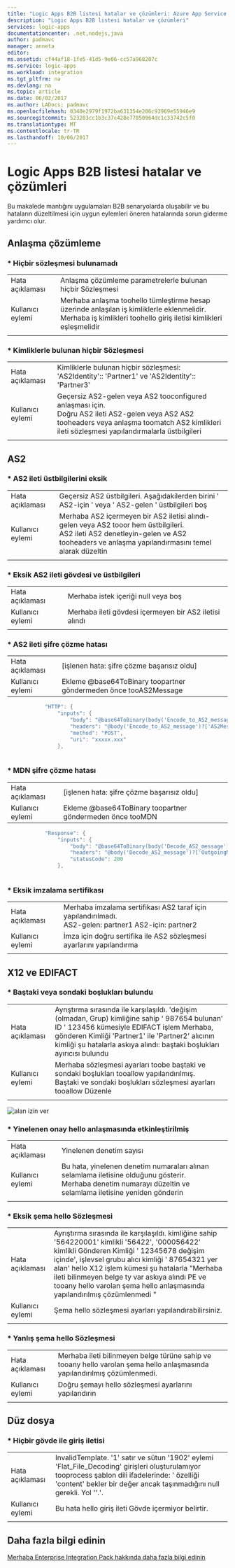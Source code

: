 ```yaml
---
title: "Logic Apps B2B listesi hatalar ve çözümleri: Azure App Service | Microsoft Docs"
description: "Logic Apps B2B listesi hatalar ve çözümleri"
services: logic-apps
documentationcenter: .net,nodejs,java
author: padmavc
manager: anneta
editor: 
ms.assetid: cf44af18-1fe5-41d5-9e06-cc57a968207c
ms.service: logic-apps
ms.workload: integration
ms.tgt_pltfrm: na
ms.devlang: na
ms.topic: article
ms.date: 06/02/2017
ms.author: LADocs; padmavc
ms.openlocfilehash: 0340e2979f1972ba631354e206c93969e55946e9
ms.sourcegitcommit: 523283cc1b3c37c428e77850964dc1c33742c5f0
ms.translationtype: MT
ms.contentlocale: tr-TR
ms.lasthandoff: 10/06/2017
---
```

# <a name="logic-apps-b2b-list-of-errors-and-solutions"></a>Logic Apps B2B listesi hatalar ve çözümleri  
Bu makalede mantığını uygulamaları B2B senaryolarda oluşabilir ve bu hataların düzeltilmesi için uygun eylemleri öneren hatalarında sorun giderme yardımcı olur.


## <a name="agreement-resolution"></a>Anlaşma çözümleme

### <a name="no-agreement-found"></a>* Hiçbir sözleşmesi bulunamadı 

|   |   |  
|---|---|
| Hata açıklaması | Anlaşma çözümleme parametrelerle bulunan hiçbir Sözleşmesi|    
| Kullanıcı eylemi | Merhaba anlaşma toohello tümleştirme hesap üzerinde anlaşılan iş kimliklerle eklenmelidir.</br> Merhaba iş kimlikleri toohello giriş iletisi kimlikleri eşleşmelidir|  
|   |   |

### <a name="-no-agreement-found-with-identities"></a>* Kimliklerle bulunan hiçbir Sözleşmesi

|   |   | 
|---|---|
| Hata açıklaması | Kimliklerle bulunan hiçbir sözleşmesi: 'AS2Identity':: 'Partner1' ve 'AS2Identity':: 'Partner3'| 
| Kullanıcı eylemi | Geçersiz AS2-gelen veya AS2 tooconfigured anlaşması için. </br> Doğru AS2 ileti AS2-gelen veya AS2 AS2 tooheaders veya anlaşma toomatch AS2 kimlikleri ileti sözleşmesi yapılandırmalarla üstbilgileri |
|   |   |     

## <a name="as2"></a>AS2

### <a name="-missing-as2-message-headers"></a>* AS2 ileti üstbilgilerini eksik  

|   |   |  
|---|---|
| Hata açıklaması| Geçersiz AS2 üstbilgileri. Aşağıdakilerden birini ' AS2-için ' veya ' AS2-gelen ' üstbilgileri boş| 
| Kullanıcı eylemi | Merhaba AS2 içermeyen bir AS2 iletisi alındı-gelen veya AS2 tooor hem üstbilgileri. </br> AS2 ileti AS2 denetleyin-gelen ve AS2 tooheaders ve anlaşma yapılandırmasını temel alarak düzeltin |
|  |  | 


### <a name="-missing-as2-message-body-and-headers"></a>* Eksik AS2 ileti gövdesi ve üstbilgileri    

|   |   |  
|---|---|
| Hata açıklaması| Merhaba istek içeriği null veya boş | 
| Kullanıcı eylemi | Merhaba ileti gövdesi içermeyen bir AS2 iletisi alındı |
|  |  | 

### <a name="-as2-message-decryption-failure"></a>* AS2 ileti şifre çözme hatası

|   |   | 
|---|---|
| Hata açıklaması |  [işlenen hata: şifre çözme başarısız oldu] | 
| Kullanıcı eylemi | Ekleme @base64ToBinary toopartner göndermeden önce tooAS2Message 
```java
            "HTTP": {
                "inputs": {
                    "body": "@base64ToBinary(body('Encode_to_AS2_message')?['AS2Message']?['Content'])",
                    "headers": "@body('Encode_to_AS2_message')?['AS2Message']?['OutboundHeaders']",
                    "method": "POST",
                    "uri": "xxxxx.xxx"
                },
                
``` 

### <a name="-mdn-decryption-failure"></a>* MDN şifre çözme hatası

|   |   | 
|---|---|
| Hata açıklaması |  [işlenen hata: şifre çözme başarısız oldu] | 
| Kullanıcı eylemi | Ekleme @base64ToBinary toopartner göndermeden önce tooMDN 
```java
            "Response": {
                "inputs": {
                    "body": "@base64ToBinary(body('Decode_AS2_message')?['OutgoingMDN']?['Content'])",
                    "headers": "@body('Decode_AS2_message')?['OutgoingMDN']?['OutboundHeaders']",
                    "statusCode": 200
                },
                
``` 

### <a name="-missing-signing-certificate"></a>* Eksik imzalama sertifikası

|   |   |  
|---|---|
| Hata açıklaması| Merhaba imzalama sertifikası AS2 taraf için yapılandırılmadı. </br> AS2-gelen: partner1 AS2-için: partner2 | 
| Kullanıcı eylemi | İmza için doğru sertifika ile AS2 sözleşmesi ayarlarını yapılandırma |
|  |  | 

## <a name="x12-and-edifact"></a>X12 ve EDIFACT

### <a name="-leading-or-trailing-space-found"></a>* Baştaki veya sondaki boşlukları bulundu    
    
|   |   | 
|---|---|
| Hata açıklaması | Ayrıştırma sırasında ile karşılaşıldı. 'değişim (olmadan, Grup) kimliğine sahip ' 987654 bulunan' ID ' 123456 kümesiyle EDIFACT işlem Merhaba, gönderen Kimliği 'Partner1' ile 'Partner2' alıcının kimliği şu hatalarla askıya alındı: baştaki boşlukları ayırıcısı bulundu |
| Kullanıcı eylemi | Merhaba sözleşmesi ayarları toobe baştaki ve sondaki boşlukları tooallow yapılandırılmış. </br> Baştaki ve sondaki boşlukları sözleşmesi ayarları tooallow Düzenle |
|   |   |

![alan izin ver](./media/logic-apps-enterprise-integration-b2b-list-errors-solutions/leadingandtrailing.png)

### <a name="-duplicate-check-has-enabled-in-hello-agreement"></a>* Yinelenen onay hello anlaşmasında etkinleştirilmiş

|   |   | 
|---|---| 
| Hata açıklaması | Yinelenen denetim sayısı |
| Kullanıcı eylemi | Bu hata, yinelenen denetim numaraları alınan selamlama iletisine olduğunu gösterir. </br> Merhaba denetim numarayı düzeltin ve selamlama iletisine yeniden gönderin |
|   |   |

### <a name="-missing-schema-in-hello-agreement"></a>* Eksik şema hello Sözleşmesi

|   |   | 
|---|---| 
| Hata açıklaması | Ayrıştırma sırasında ile karşılaşıldı. kimliğine sahip '564220001' kimlikli '56422', '000056422' kimlikli Gönderen Kimliği ' 12345678 değişim içinde', işlevsel grubu alıcı kimliği ' 87654321 yer alan' hello X12 işlem kümesi şu hatalarla "Merhaba ileti bilinmeyen belge ty var askıya alındı PE ve tooany hello varolan şema hello anlaşmasında yapılandırılmış çözümlenmedi " |
| Kullanıcı eylemi | Şema hello sözleşmesi ayarları yapılandırabilirsiniz.  |
|   |   |

### <a name="-incorrect-schema-in-hello-agreement"></a>* Yanlış şema hello Sözleşmesi

|   |   | 
|---|---| 
| Hata açıklaması | Merhaba ileti bilinmeyen belge türüne sahip ve tooany hello varolan şema hello anlaşmasında yapılandırılmış çözümlenmedi. |
| Kullanıcı eylemi | Doğru şemayı hello sözleşmesi ayarlarını yapılandırın  |
|   |   |

## <a name="flat-file"></a>Düz dosya

### <a name="-input-message-with-no-body"></a>* Hiçbir gövde ile giriş iletisi

|   |   | 
|---|---|
| Hata açıklaması | InvalidTemplate. '1' satır ve sütun '1902' eylemi 'Flat_File_Decoding' girişleri oluşturulamıyor tooprocess şablon dili ifadelerinde: ' özelliği 'content' bekler bir değer ancak taşınmadığını null gerekli. Yol ''.'. |
| Kullanıcı eylemi | Bu hata hello giriş ileti Gövde içermiyor belirtir. |
|   |   | 

## <a name="learn-more"></a>Daha fazla bilgi edinin
[Merhaba Enterprise Integration Pack hakkında daha fazla bilgi edinin](logic-apps-enterprise-integration-overview.md)
